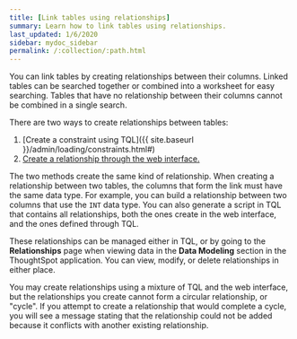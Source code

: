 ```yaml
---
title: [Link tables using relationships]
summary: Learn how to link tables using relationships.
last_updated: 1/6/2020
sidebar: mydoc_sidebar
permalink: /:collection/:path.html
---
```

You can link tables by creating relationships between their columns. Linked tables can be searched together or combined into a worksheet for easy searching. Tables that have no relationship between their columns cannot be combined in a single search.

There are two ways to create relationships between tables:

1.  [Create a constraint using TQL]({{ site.baseurl }}/admin/loading/constraints.html#)
2.  [Create a relationship through the web interface.](create-new-relationship.html#)

The two methods create the same kind of relationship. When creating a relationship between two tables, the columns that form the link must have the same data type.  For example, you can build a relationship between two columns that use the `INT` data type. You can also generate a script in TQL that contains all relationships, both the ones create in the web interface, and the ones defined through TQL.

These relationships can be managed either in TQL, or by going to the **Relationships** page when viewing data in the **Data Modeling** section in the ThoughtSpot application. You can view, modify, or delete relationships in either place.

You may create relationships using a mixture of TQL and the web interface, but the relationships you create cannot form a circular relationship, or "cycle". If you attempt to create a relationship that would complete a cycle, you will see a message stating that the relationship could not be added because it conflicts with another existing relationship.
